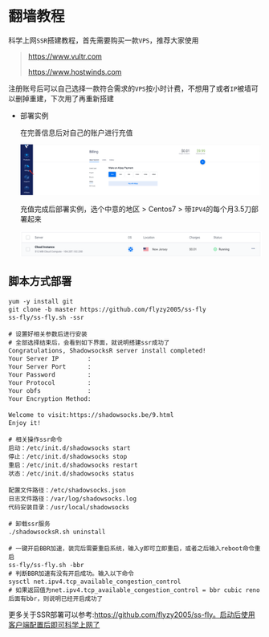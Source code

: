 # 翻墙教程

科学上网`SSR`搭建教程，首先需要购买一款`VPS`，推荐大家使用

> https://www.vultr.com
>
> https://www.hostwinds.com

注册账号后可以自己选择一款符合需求的`VPS`按小时计费，不想用了或者`IP`被墙可以删掉重建，下次用了再重新搭建

- 部署实例

    在完善信息后对自己的账户进行充值

    ![image-20201116101113055](images/搭建ShadowsocksR科学上网/image-20201116101113055.png)

    充值完成后部署实例，选个中意的地区 > Centos7 > 带`IPV4`的每个月3.5刀部署起来

    <img src="images/搭建ShadowsocksR科学上网/image-20201116101556951.png"/>


## 脚本方式部署

```shell
yum -y install git
git clone -b master https://github.com/flyzy2005/ss-fly
ss-fly/ss-fly.sh -ssr 

# 设置好相关参数后进行安装
# 全部选择结束后，会看到如下界面，就说明搭建ssr成功了
Congratulations, ShadowsocksR server install completed!
Your Server IP        :  
Your Server Port      :  
Your Password         :  
Your Protocol         :  
Your obfs             :  
Your Encryption Method:  

Welcome to visit:https://shadowsocks.be/9.html
Enjoy it!

# 相关操作ssr命令
启动：/etc/init.d/shadowsocks start
停止：/etc/init.d/shadowsocks stop
重启：/etc/init.d/shadowsocks restart
状态：/etc/init.d/shadowsocks status
 
配置文件路径：/etc/shadowsocks.json
日志文件路径：/var/log/shadowsocks.log
代码安装目录：/usr/local/shadowsocks

# 卸载ssr服务
./shadowsocksR.sh uninstall

# 一键开启BBR加速，装完后需要重启系统，输入y即可立即重启，或者之后输入reboot命令重启
ss-fly/ss-fly.sh -bbr
# 判断BBR加速有没有开启成功。输入以下命令
sysctl net.ipv4.tcp_available_congestion_control
# 如果返回值为net.ipv4.tcp_available_congestion_control = bbr cubic reno后面有bbr，则说明已经开启成功了
```

更多关于SSR部署可以参考:https://github.com/flyzy2005/ss-fly。启动后使用客户端配置后即可科学上网了